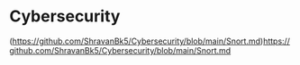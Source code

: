 # Cybersecurity

(https://github.com/ShravanBk5/Cybersecurity/blob/main/Snort.md)https://github.com/ShravanBk5/Cybersecurity/blob/main/Snort.md
